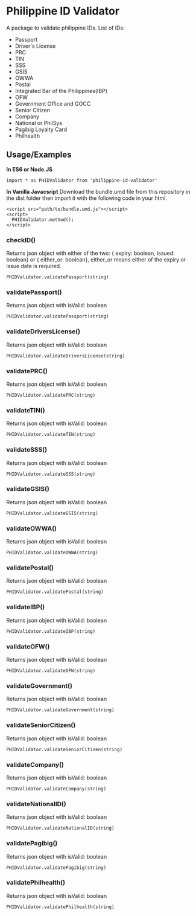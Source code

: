 # Philippine ID Validator

A package to validate philippine IDs.
List of IDs:
* Passport
* Driver's License
* PRC
* TIN
* SSS
* GSIS
* OWWA
* Postal
* Integrated Bar of the Philippines(IBP)
* OFW
* Government Office and GOCC
* Senior Citizen
* Company
* National or PhilSys
* Pagibig Loyalty Card
* Philhealth

## Usage/Examples

**In ES6 or Node.JS**

```
import * as PHIDValidator from 'philippine-id-validator'
```

**In Vanilla Javacsript**
Download the bundle.umd file from this repository in the dist folder then import it with the following code in your html.

```
<script src="path/to/bundle.umd.js"></script>
<script>
  PHIDValidator.method();
</script>
```

### checkID()
Returns json object with either of the two: { expiry: boolean, issued: boolean} or { either_or: boolean}, either_or means either of the expiry or issue date is required.
```
PHIDValidator.validatePassport(string)
```

### validatePassport()
Returns json object with isValid: boolean
```
PHIDValidator.validatePassport(string)
```

### validateDriversLicense()
Returns json object with isValid: boolean
```
PHIDValidator.validateDriversLicense(string)
```

### validatePRC()
Returns json object with isValid: boolean
```
PHIDValidator.validatePRC(string)
```

### validateTIN()
Returns json object with isValid: boolean
```
PHIDValidator.validateTIN(string)
```

### validateSSS()
Returns json object with isValid: boolean
```
PHIDValidator.validateSSS(string)
```

### validateGSIS()
Returns json object with isValid: boolean
```
PHIDValidator.validateGSIS(string)
```

### validateOWWA()
Returns json object with isValid: boolean
```
PHIDValidator.validateOWWA(string)
```

### validatePostal()
Returns json object with isValid: boolean
```
PHIDValidator.validatePostal(string)
```

### validateIBP()
Returns json object with isValid: boolean
```
PHIDValidator.validateIBP(string)
```

### validateOFW()
Returns json object with isValid: boolean
```
PHIDValidator.validateOFW(string)
```

### validateGovernment()
Returns json object with isValid: boolean
```
PHIDValidator.validateGovernment(string)
```

### validateSeniorCitizen()
Returns json object with isValid: boolean
```
PHIDValidator.validateSeniorCitizen(string)
```

### validateCompany()
Returns json object with isValid: boolean
```
PHIDValidator.validateCompany(string)
```

### validateNationalID()
Returns json object with isValid: boolean
```
PHIDValidator.validateNationalID(string)
```

### validatePagibig()
Returns json object with isValid: boolean
```
PHIDValidator.validatePagibig(string)
```

### validatePhilhealth()
Returns json object with isValid: boolean
```
PHIDValidator.validatePhilhealth(string)
```
